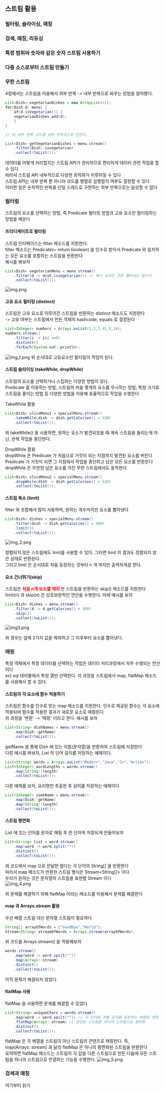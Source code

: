## 스트림 활용
### 필터링, 슬라이싱, 매칭
### 검색, 매칭, 리듀싱
### 특정 범위와 숫자와 같은 숫자 스트림 사용하기
### 다중 소스로부터 스트림 만들기
### 무한 스트림

4장에서는 스트림을 이용해서 외부 반복 -> 내부 반복으로 바꾸는 방법을 알아봤다.
```java
List<Dish> vegetarianDishes = new ArrayList<>();
for(Dish d: menu) {
	if(d.isVegetarian()) {
    vegetarianDishes.add(d);
    }
}

// 위 외부 반복 코드를 내부 반복코드로 만든다.

List<Dish> getVegetarianDishes = menu.stream()
    .filter(Dish::isvegetarian)
    .collect(toList());
```

데이터를 어떻게 처리할지는 스트림 API가 관리하므로 편리하게 데이터 관련 작업을 할 수 있다 <br>
따라서 스트림 API 내부적으로 다양한 최적화가 이루어질 수 있다 <br>
스트림 API는 내부 반복 뿐 아니라 코드를 병렬로 실행할지 여부도 결정할 수 있다 <br>
이러한 일은 순차적인 반복을 단일 스레드로 구현하는 외부 반복으로는 달성할 수 없다 <br>

### 필터링
스트림의 요소를 선택하는 방법, 즉 Predicate 필터링 방법과 고유 요소만 필터링하는 방법을 배운다

#### 프리디케이트로 필터링
스트림 인터페이스는 filter 메소드를 지원한다.<br>
filter 메소드는 Predicate(= return boolean) 을 인수로 받아서 Predicate 와 일치하는 모든 요소를 포함하는 스트림을 반환한다 <br>
예시를 봐보자
```java
List<Dish> vegetarianMenu = menu.stream()
    .filter(d -> dish.isvegetarian()) // 채식 요리인 것만 뽑아내는 람다식
    .collect(toList());
```

![img.png](img.png)

#### 고유 요소 필터링 (distinct)
스트림은 고유 요소로 이루어진 스트림을 반환하는 distinct 메소드도 지원한다 <br>
-> 고유 여부는 스트림에서 만든 객체의 hashcode, equals 로 결정된다 <br>
```java
List<Integer> numbers = Arrays.asList(1,2,3,41,5,16);
numbers.stream()
    .filter(i -> i%2 ==0)
    .distinct()
    .forEach(System.out::println);
```

![img_1.png](img_1.png)
위 순서대로 고유요소만 필터링이 작업이 된다. 

#### 스트림 슬라이싱 (takeWhile, dropWhile)
스트림의 요소를 선택하거나 스킵하는 다양한 방법이 있다.<br>
Predicate 를 이용하는 방법, 스트림의 처음 몇개의 요소를 무시하는 방법, 특정 크기로 스트림을 줄이는 방법 등 다양한 방법을 이용해 효율적으로 작업을 수행한다 <br>

TakeWhile 활용 <br>
```java
List<Dish> sliceMenu1 = specialMenu.stream()
    .takeWhile(dish -> dish.getCalories() < 320)
    .collect(toList());
```

위 takeWhile() 을 사용하면, 원하는 요소가 발견되었을 때 계속 스트림을 돌리는게 아닌, 반복 작업을 중단한다.

DropWhile 활용 <br>
dropWhile 은 Predicate 가 처음으로 거짓이 되는 지점까지 발견된 요소를 버린다 <br>
Predicate 가 거짓이 되면 그 지점에서 작업을 중단하고 남은 모든 요소를 반환한다 <br>
dropWhile 은 무한한 남은 요소를 가진 무한 스트림에서도 동작한다
```java
List<Dish> sliceMenu2 = specialMenu.stream()
    .dropWhile(dish -> dish.getCalories() < 320)
    .collect(toList());
```

#### 스트림 축소 (limit)
filter 와 조합해서 많이 사용하며, 원하는 개수까지만 요소를 뽑아낸다
```java
List<Dish> dishes = specialMenu.stream()
    .filter(dish -> dish.getCalories() > 300)
    .limit(3)
    .collect(toList());
```

![img_2.png](img_2.png)

정렬되지 않은 스트림에도 limit를 사용할 수 있다. 그러면 limit 의 결과도 정렬되지 않은 상태로 반환된다.<br>
그리고 limit 은 순서대로 처음 등장하는 것부터 n 개 까지만 출력하게끔 한다.

#### 요소 건너뛰기(skip)
스트림은 <b style="color:red">처음 n개 요소를 제외 </b> 한 스트림을 반환하는 skip() 메소드를 지원한다 <br>
limit(n) 과 skip(n) 은 상호보완적인 연산을 수행한다. 아례 예시를 보자
```java
List<Dish> dishes = menu.stream()
    .filter(d -> d.getCalories() > 300)
    .skip(2)
    .collect(toList());
```

![img3.png](img3.png)

위 경우는 앞에 2가지 값을 제외하고 그 이후부터 요소를 뽑아낸다.

### 매핑
특정 객체에서 특정 데이터를 선택하는 작업은 데이터 처리과정에서 자주 수행되는 연산이다 <br>
ex) sql 테이블에서 특정 열만 선택한다. 이 과정을 스트림에서 map, flatMap 메소드를 사용해서 할 수 있다.

#### 스트림의 각 요소에 함수 적용하기
스트림은 함수를 인수로 받는 map 메소드를 지원한다. 인수로 제공된 함수는 각 요소에 적용되며 함수를 적용한 결과가 새로운 요소로 매핑된다 <br>
위 과정을 '변환' -> '매핑' 이라고 한다. 예시를 보자
```java
List<String> dishNames = menu.stream()
    .map(Dish::getName)
    .collect(toList());
```

getName 을 통해 Dish 에 있는 이름(문자열)을 반환하여 스트림에 저장한다 <br>
다른 예시를 봐보자, List 의 단어 길이를 저장하는 예제이다.
```java
List<String> words = Arrays.asList("Modern","Java","In","Action");
List<Integer> wordLengths = words.stream()
    .map(String::length)
    .collect(toList());
```

다른 예제를 보자, 요리명만 추출한 후 길이를 저장하는 예제이다
```java
List<Integer> cookName = menu.stream()
    .map(Dish::getName)
    .map(String::length)
    .collect(toList());
```

#### 스트림 평면화

List 에 있는 단어를 문자로 매핑 후 한 단어씩 저장되게 만들어보자
```java
List<String> list = word.stream()
    .map(word -> word.split(""))
    .distinct()
    .collect(toList());
```

위 코드에서 map 으로 전달한 람다는 각 단어의 String[] 을 반환한다 <br>
따라서 map 메소드가 반환한 스트림 형식은 Stream<String[]> 이다 <br>
우리가 원하는 것은 문자열의 스트림을 표현할 Stream<String> 이다 <br>
![img_4.png](img_4.png)

위 문제를 해결하기 위해 flatMap 이라는 메소드를 이용해서 문제를 해결한다 <br>

#### map 과 Arrays.stream 활용
우선 배열 스트림 대신 문자열 스트림이 필요하다 <br>
```java
String[] arrayOfWords = {"GoodBye","World"};
Stream<String> streamOfWords = Arrays.stream(arrayOfWords);
```

위 코드를 Arrays.stream() 을 적용해보자
```java
words.stream()
    .map(word -> word.spilt(""))
    .map(Arrays::stream)
    .distinct()
    .collect(toList());
```

아직 문제가 해결되지 않았다. 

#### flatMap 사용
flatMap 을 사용하면 문제를 해결할 수 있었다
```java
List<String> uniqueChars = words.stream()
    .map(word -> word.spilt("")) // 각 단어를 개별 문자를 포함하는 배열로 변환
    .flatMap(Arrays::stream) // 생성된 스트림을 하나의 스트림으로 평면화
    .distinct()
    .collect(toList());
```

flatMap 은 각 배열을 스트림이 아닌 스트림의 콘텐츠로 매핑한다. 즉, map(Arrays::stream) 과 달리 flatMap 은 하나의 평면화된 스트림을 반환한다 <br>
요약하면 flatMap 메소드는 스트림의 각 값을 다른 스트림으로 만든 다음에 모든 스트림을 하나의 스트림으로 연결하는 기능을 수행한다.
![img_5.png](img_5.png)


### 검색과 매칭
여기부터 읽기



























































































